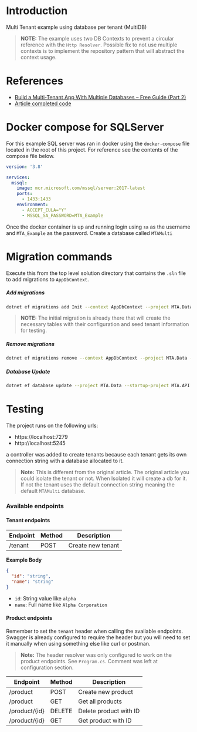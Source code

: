 # Introduction

Multi Tenant example using database per tenant (MultiDB)

>**NOTE:** The example uses two DB Contexts to prevent a circular reference with the `Http Resolver`. Possible fix to not use multiple contexts is to implement the repository pattern that will abstract the context usage.

# References

- [Build a Multi-Tenant App With Multiple Databases – Free Guide (Part 2)](https://aspnano.com/asp-net-core-multi-tenant-app-multiple-databases-guide/)
- [Article completed code](https://github.com/aspnano/multiTenantAppMdb)

# Docker compose for SQLServer

For this example SQL server was ran in docker using the `docker-compose` file located in the root of this project. For reference see the contents of the compose file below.

```yaml
version: '3.8'

services:
  mssql:
    image: mcr.microsoft.com/mssql/server:2017-latest
    ports:
      - 1433:1433
    environment:
      - ACCEPT_EULA="Y"
      - MSSQL_SA_PASSWORD=MTA_Example
```

Once the docker container is up and running login using `sa` as the username and `MTA_Example` as the password. Create a database called `MTAMulti`

# Migration commands

Execute this from the top level solution directory that contains the `.sln` file to add migrations to `AppDbContext`.

##### Add migrations


```bash
dotnet ef migrations add Init --context AppDbContext --project MTA.Data --startup-project MTA.API --output-dir Migrations
```

>**NOTE:** The initial migration is already there that will create the necessary tables with their configuration and seed tenant information for testing.

##### Remove migrations

```bash
dotnet ef migrations remove --context AppDbContext --project MTA.Data --startup-project MTA.API
```

##### Database Update

```bash
dotnet ef database update --project MTA.Data --startup-project MTA.API
```

# Testing

The project runs on the following urls:

- https://localhost:7279
- http://localhost:5245

a controller was added to create tenants because each tenant gets its own connection string with a database allocated to it.

>**Note:** This is different from the original article. The original article you could isolate the tenant or not. When Isolated it will create a db for it. If not the tenant uses the default connection string meaning the default `MTAMulti` database.

### Available endpoints

#### Tenant endpoints

| Endpoint      | Method | Description            |
| ------------- | ------ | ---------------------- |
| /tenant       | POST   | Create new tenant      |

**Example Body**

```json
{
  "id": "string",
  "name": "string"
}
```

- `id`: String value like `alpha`
- `name`: Full name like `Alpha Corporation`


#### Product endpoints

Remember to set the `tenant` header when calling the available endpoints. Swagger is already configured to require the header but you will need to set it manually when using something else like curl or postman.

>**Note:** The header resolver was only configured to work on the product endpoints. See `Program.cs`. Comment was left at configuration section.

| Endpoint      | Method | Description            |
| ------------- | ------ | ---------------------- |
| /product      | POST   | Create new product     |
| /product      | GET    | Get all products       |
| /product/{id} | DELETE | Delete product with ID |
| /product/{id} | GET    | Get product with ID    |

